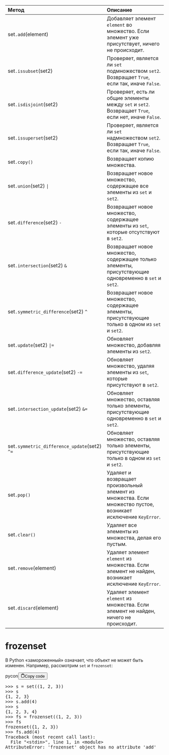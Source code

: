 <table>
<thead>
<tr>
<th style="text-align: left;">Метод</th>
<th style="text-align: left;">Описание</th>
</tr>
</thead>
<tbody>
<tr>
<td style="text-align: left;">set<code>.add</code>(element)</td>
<td style="text-align: left;">Добавляет элемент <code>element</code> во множество. Если элемент уже присутствует, ничего не происходит.</td>
</tr>
<tr>
<td style="text-align: left;">set<code>.issubset</code>(set2)</td>
<td style="text-align: left;">Проверяет, является ли <code>set</code> подмножеством <code>set2</code>. Возвращает <code>True</code>, если так, иначе <code>False</code>.</td>
</tr>
<tr>
<td style="text-align: left;">set<code>.isdisjoint</code>(set2)</td>
<td style="text-align: left;">Проверяет, есть ли общие элементы между <code>set</code> и <code>set2</code>. Возвращает <code>True</code>, если нет, иначе <code>False</code>.</td>
</tr>
<tr>
<td style="text-align: left;">set<code>.issuperset</code>(set2)</td>
<td style="text-align: left;">Проверяет, является ли <code>set</code> надмножеством <code>set2</code>. Возвращает <code>True</code>, если так, иначе <code>False</code>.</td>
</tr>
<tr>
<td style="text-align: left;">set<code>.copy()</code></td>
<td style="text-align: left;">Возвращает копию множества.</td>
</tr>
<tr>
<td style="text-align: left;">set<code>.union</code>(set2) <code>|</code></td>
<td style="text-align: left;">Возвращает новое множество, содержащее все элементы из <code>set</code> и <code>set2</code>.</td>
</tr>
<tr>
<td style="text-align: left;">set<code>.difference</code>(set2) <code>-</code></td>
<td style="text-align: left;">Возвращает новое множество, содержащее элементы из <code>set</code>, которые отсутствуют в <code>set2</code>.</td>
</tr>
<tr>
<td style="text-align: left;">set<code>.intersection</code>(set2) <code>&amp;</code></td>
<td style="text-align: left;">Возвращает новое множество, содержащее только элементы, присутствующие одновременно в <code>set</code> и <code>set2</code>.</td>
</tr>
<tr>
<td style="text-align: left;">set<code>.symmetric_difference</code>(set2) <code>^</code></td>
<td style="text-align: left;">Возвращает новое множество, содержащее элементы, присутствующие только в одном из <code>set</code> и <code>set2</code>.</td>
</tr>
<tr>
<td style="text-align: left;">set<code>.update</code>(set2) <code>|=</code></td>
<td style="text-align: left;">Обновляет множество, добавляя элементы из <code>set2</code>.</td>
</tr>
<tr>
<td style="text-align: left;">set<code>.difference_update</code>(set2) <code>-=</code></td>
<td style="text-align: left;">Обновляет множество, удаляя элементы из <code>set</code>, которые присутствуют в <code>set2</code>.</td>
</tr>
<tr>
<td style="text-align: left;">set<code>.intersection_update</code>(set2) <code>&amp;=</code></td>
<td style="text-align: left;">Обновляет множество, оставляя только элементы, присутствующие одновременно в <code>set</code> и <code>set2</code>.</td>
</tr>
<tr>
<td style="text-align: left;">set<code>.symmetric_difference_update</code>(set2) <code>^=</code></td>
<td style="text-align: left;">Обновляет множество, оставляя только элементы, присутствующие только в одном из <code>set</code> и <code>set2</code>.</td>
</tr>
<tr>
<td style="text-align: left;">set<code>.pop()</code></td>
<td style="text-align: left;">Удаляет и возвращает произвольный элемент из множества. Если множество пустое, возникает исключение <code>KeyError</code>.</td>
</tr>
<tr>
<td style="text-align: left;">set<code>.clear()</code></td>
<td style="text-align: left;">Удаляет все элементы из множества, делая его пустым.</td>
</tr>
<tr>
<td style="text-align: left;">set<code>.remove</code>(element)</td>
<td style="text-align: left;">Удаляет элемент <code>element</code> из множества. Если элемент не найден, возникает исключение <code>KeyError</code>.</td>
</tr>
<tr>
<td style="text-align: left;">set<code>.discard</code>(element)</td>
<td style="text-align: left;">Удаляет элемент <code>element</code> из множества. Если элемент не найден, ничего не происходит.</td>
</tr>
</tbody>
</table>
<h1>frozenset</h1>
<p>В Python «замороженный» означает, что объект не может быть изменен. Например, рассмотрим <code>set</code> и <code>frozenset</code>:</p>
<div class="code-element"><div class="lang-line"><text>pycon</text><button class="copy-button" onclick="copyCode(this)"><svg stroke="currentColor" fill="none" stroke-width="2" viewBox="0 0 24 24" stroke-linecap="round" stroke-linejoin="round" class="h-4 w-4" height="1em" width="1em" xmlns="http://www.w3.org/2000/svg"><path d="M16 4h2a2 2 0 0 1 2 2v14a2 2 0 0 1-2 2H6a2 2 0 0 1-2-2V6a2 2 0 0 1 2-2h2"></path><rect x="8" y="2" width="8" height="4" rx="1" ry="1"></rect></svg><text>Copy code</text></button></div><div class="code"><div class="highlight"><pre><span></span><span class="unselectable"><span class="o">&gt;&gt;&gt;</span> </span><span class="n">s</span> <span class="o">=</span> <span class="nb">set</span><span class="p">((</span><span class="mi">1</span><span class="p">,</span> <span class="mi">2</span><span class="p">,</span> <span class="mi">3</span><span class="p">))</span>
<span class="unselectable"><span class="o">&gt;&gt;&gt;</span> </span><span class="n">s</span>
<span class="unselectable"><span class="go">{1, 2, 3}</span>
<span class="o">&gt;&gt;&gt; </span></span><span class="n">s</span><span class="o">.</span><span class="n">add</span><span class="p">(</span><span class="mi">4</span><span class="p">)</span>
<span class="unselectable"><span class="o">&gt;&gt;&gt;</span> </span><span class="n">s</span>
<span class="unselectable"><span class="go">{1, 2, 3, 4}</span>
<span class="o">&gt;&gt;&gt; </span></span><span class="n">fs</span> <span class="o">=</span> <span class="nb">frozenset</span><span class="p">((</span><span class="mi">1</span><span class="p">,</span> <span class="mi">2</span><span class="p">,</span> <span class="mi">3</span><span class="p">))</span>
<span class="unselectable"><span class="o">&gt;&gt;&gt;</span> </span><span class="n">fs</span>
<span class="unselectable"><span class="go">frozenset({1, 2, 3})</span>
<span class="o">&gt;&gt;&gt; </span></span><span class="n">fs</span><span class="o">.</span><span class="n">add</span><span class="p">(</span><span class="mi">4</span><span class="p">)</span>
<span class="unselectable"><span class="gt">Traceback (most recent call last):</span></span>
<span class="unselectable">  File <span class="nb">&quot;&lt;stdin&gt;&quot;</span>, line <span class="m">1</span>, in <span class="n">&lt;module&gt;</span></span>
<span class="unselectable"><span class="gr">AttributeError</span>: <span class="n">&#39;frozenset&#39; object has no attribute &#39;add&#39;</span></span>
</pre></div></div></div>